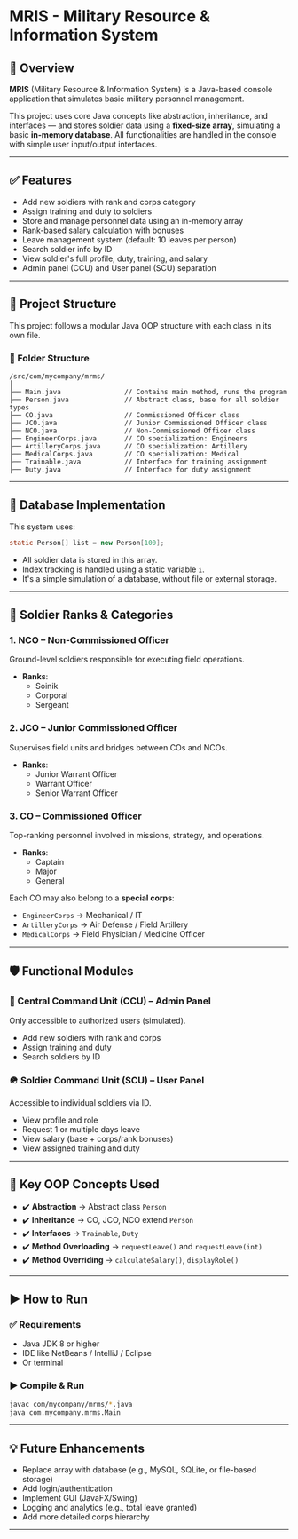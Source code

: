 # MRIS - Military Resource & Information System

## 📘 Overview

**MRIS** (Military Resource & Information System) is a Java-based console application that simulates basic military personnel management.

This project uses core Java concepts like abstraction, inheritance, and interfaces — and stores soldier data using a **fixed-size array**, simulating a basic **in-memory database**. All functionalities are handled in the console with simple user input/output interfaces.

---

## ✅ Features

- Add new soldiers with rank and corps category
- Assign training and duty to soldiers
- Store and manage personnel data using an in-memory array
- Rank-based salary calculation with bonuses
- Leave management system (default: 10 leaves per person)
- Search soldier info by ID
- View soldier's full profile, duty, training, and salary
- Admin panel (CCU) and User panel (SCU) separation

---

## 🧱 Project Structure

This project follows a modular Java OOP structure with each class in its own file.

### 📁 Folder Structure

```
/src/com/mycompany/mrms/
│
├── Main.java                // Contains main method, runs the program
├── Person.java              // Abstract class, base for all soldier types
├── CO.java                  // Commissioned Officer class
├── JCO.java                 // Junior Commissioned Officer class
├── NCO.java                 // Non-Commissioned Officer class
├── EngineerCorps.java       // CO specialization: Engineers
├── ArtilleryCorps.java      // CO specialization: Artillery
├── MedicalCorps.java        // CO specialization: Medical
├── Trainable.java           // Interface for training assignment
├── Duty.java                // Interface for duty assignment
```

---

## 💾 Database Implementation

This system uses:

```java
static Person[] list = new Person[100];
```

- All soldier data is stored in this array.
- Index tracking is handled using a static variable `i`.
- It's a simple simulation of a database, without file or external storage.

---

## 👥 Soldier Ranks & Categories

### 1. **NCO** – Non-Commissioned Officer  
Ground-level soldiers responsible for executing field operations.
- **Ranks**:
  - Soinik
  - Corporal
  - Sergeant

### 2. **JCO** – Junior Commissioned Officer  
Supervises field units and bridges between COs and NCOs.
- **Ranks**:
  - Junior Warrant Officer
  - Warrant Officer
  - Senior Warrant Officer

### 3. **CO** – Commissioned Officer  
Top-ranking personnel involved in missions, strategy, and operations.
- **Ranks**:
  - Captain
  - Major
  - General

Each CO may also belong to a **special corps**:
- `EngineerCorps` → Mechanical / IT
- `ArtilleryCorps` → Air Defense / Field Artillery
- `MedicalCorps` → Field Physician / Medicine Officer

---

## 🛡️ Functional Modules

### 🧭 Central Command Unit (CCU) – Admin Panel
Only accessible to authorized users (simulated).
- Add new soldiers with rank and corps
- Assign training and duty
- Search soldiers by ID

### 🪖 Soldier Command Unit (SCU) – User Panel
Accessible to individual soldiers via ID.
- View profile and role
- Request 1 or multiple days leave
- View salary (base + corps/rank bonuses)
- View assigned training and duty

---

## 🧠 Key OOP Concepts Used

- ✔️ **Abstraction** → Abstract class `Person`
- ✔️ **Inheritance** → CO, JCO, NCO extend `Person`
- ✔️ **Interfaces** → `Trainable`, `Duty`
- ✔️ **Method Overloading** → `requestLeave()` and `requestLeave(int)`
- ✔️ **Method Overriding** → `calculateSalary()`, `displayRole()`

---

## ▶️ How to Run

### ✅ Requirements
- Java JDK 8 or higher
- IDE like NetBeans / IntelliJ / Eclipse  
- Or terminal

### ▶️ Compile & Run

```bash
javac com/mycompany/mrms/*.java
java com.mycompany.mrms.Main
```

---

## 💡 Future Enhancements

- Replace array with database (e.g., MySQL, SQLite, or file-based storage)
- Add login/authentication
- Implement GUI (JavaFX/Swing)
- Logging and analytics (e.g., total leave granted)
- Add more detailed corps hierarchy

---
